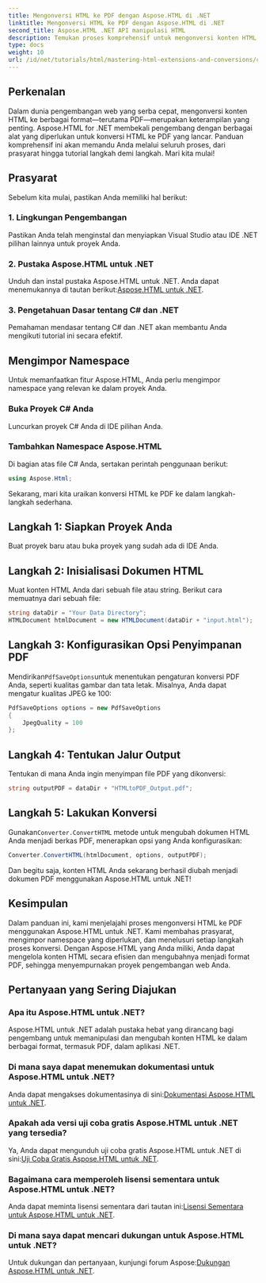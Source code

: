 ```yaml
---
title: Mengonversi HTML ke PDF dengan Aspose.HTML di .NET
linktitle: Mengonversi HTML ke PDF dengan Aspose.HTML di .NET
second_title: Aspose.HTML .NET API manipulasi HTML
description: Temukan proses komprehensif untuk mengonversi konten HTML ke PDF menggunakan pustaka Aspose.HTML for .NET yang canggih. Panduan ini memberikan pengembang dengan jelas.
type: docs
weight: 10
url: /id/net/tutorials/html/mastering-html-extensions-and-conversions/converting-html-to-pdf/
---
```

## Perkenalan

Dalam dunia pengembangan web yang serba cepat, mengonversi konten HTML ke berbagai format—terutama PDF—merupakan keterampilan yang penting. Aspose.HTML for .NET membekali pengembang dengan berbagai alat yang diperlukan untuk konversi HTML ke PDF yang lancar. Panduan komprehensif ini akan memandu Anda melalui seluruh proses, dari prasyarat hingga tutorial langkah demi langkah. Mari kita mulai!

## Prasyarat

Sebelum kita mulai, pastikan Anda memiliki hal berikut:

### 1. Lingkungan Pengembangan
Pastikan Anda telah menginstal dan menyiapkan Visual Studio atau IDE .NET pilihan lainnya untuk proyek Anda.

### 2. Pustaka Aspose.HTML untuk .NET
Unduh dan instal pustaka Aspose.HTML untuk .NET. Anda dapat menemukannya di tautan berikut:[Aspose.HTML untuk .NET](https://releases.aspose.com/html/net/).

### 3. Pengetahuan Dasar tentang C# dan .NET
Pemahaman mendasar tentang C# dan .NET akan membantu Anda mengikuti tutorial ini secara efektif.

## Mengimpor Namespace

Untuk memanfaatkan fitur Aspose.HTML, Anda perlu mengimpor namespace yang relevan ke dalam proyek Anda.

### Buka Proyek C# Anda
Luncurkan proyek C# Anda di IDE pilihan Anda.

### Tambahkan Namespace Aspose.HTML
Di bagian atas file C# Anda, sertakan perintah penggunaan berikut:

```csharp
using Aspose.Html;
```

Sekarang, mari kita uraikan konversi HTML ke PDF ke dalam langkah-langkah sederhana.

## Langkah 1: Siapkan Proyek Anda
Buat proyek baru atau buka proyek yang sudah ada di IDE Anda.

## Langkah 2: Inisialisasi Dokumen HTML
Muat konten HTML Anda dari sebuah file atau string. Berikut cara memuatnya dari sebuah file:

```csharp
string dataDir = "Your Data Directory";
HTMLDocument htmlDocument = new HTMLDocument(dataDir + "input.html");
```

## Langkah 3: Konfigurasikan Opsi Penyimpanan PDF
 Mendirikan`PdfSaveOptions`untuk menentukan pengaturan konversi PDF Anda, seperti kualitas gambar dan tata letak. Misalnya, Anda dapat mengatur kualitas JPEG ke 100:

```csharp
PdfSaveOptions options = new PdfSaveOptions
{
    JpegQuality = 100
};
```

## Langkah 4: Tentukan Jalur Output
Tentukan di mana Anda ingin menyimpan file PDF yang dikonversi:

```csharp
string outputPDF = dataDir + "HTMLtoPDF_Output.pdf";
```

## Langkah 5: Lakukan Konversi
 Gunakan`Converter.ConvertHTML` metode untuk mengubah dokumen HTML Anda menjadi berkas PDF, menerapkan opsi yang Anda konfigurasikan:

```csharp
Converter.ConvertHTML(htmlDocument, options, outputPDF);
```

Dan begitu saja, konten HTML Anda sekarang berhasil diubah menjadi dokumen PDF menggunakan Aspose.HTML untuk .NET!

## Kesimpulan

Dalam panduan ini, kami menjelajahi proses mengonversi HTML ke PDF menggunakan Aspose.HTML untuk .NET. Kami membahas prasyarat, mengimpor namespace yang diperlukan, dan menelusuri setiap langkah proses konversi. Dengan Aspose.HTML yang Anda miliki, Anda dapat mengelola konten HTML secara efisien dan mengubahnya menjadi format PDF, sehingga menyempurnakan proyek pengembangan web Anda.

## Pertanyaan yang Sering Diajukan

### Apa itu Aspose.HTML untuk .NET?
Aspose.HTML untuk .NET adalah pustaka hebat yang dirancang bagi pengembang untuk memanipulasi dan mengubah konten HTML ke dalam berbagai format, termasuk PDF, dalam aplikasi .NET.

### Di mana saya dapat menemukan dokumentasi untuk Aspose.HTML untuk .NET?
 Anda dapat mengakses dokumentasinya di sini:[Dokumentasi Aspose.HTML untuk .NET](https://reference.aspose.com/html/net/).

### Apakah ada versi uji coba gratis Aspose.HTML untuk .NET yang tersedia?
 Ya, Anda dapat mengunduh uji coba gratis Aspose.HTML untuk .NET di sini:[Uji Coba Gratis Aspose.HTML untuk .NET](https://releases.aspose.com/).

### Bagaimana cara memperoleh lisensi sementara untuk Aspose.HTML untuk .NET?
 Anda dapat meminta lisensi sementara dari tautan ini:[Lisensi Sementara untuk Aspose.HTML untuk .NET](https://purchase.conholdate.com/temporary-license/).

### Di mana saya dapat mencari dukungan untuk Aspose.HTML untuk .NET?
 Untuk dukungan dan pertanyaan, kunjungi forum Aspose:[Dukungan Aspose.HTML untuk .NET](https://forum.aspose.com/).